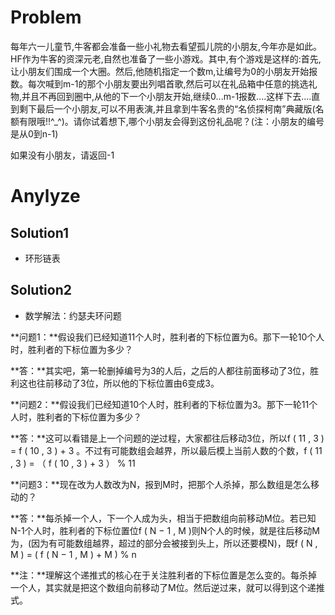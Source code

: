 # Problem
每年六一儿童节,牛客都会准备一些小礼物去看望孤儿院的小朋友,今年亦是如此。HF作为牛客的资深元老,自然也准备了一些小游戏。其中,有个游戏是这样的:首先,让小朋友们围成一个大圈。然后,他随机指定一个数m,让编号为0的小朋友开始报数。每次喊到m-1的那个小朋友要出列唱首歌,然后可以在礼品箱中任意的挑选礼物,并且不再回到圈中,从他的下一个小朋友开始,继续0...m-1报数....这样下去....直到剩下最后一个小朋友,可以不用表演,并且拿到牛客名贵的“名侦探柯南”典藏版(名额有限哦!!^_^)。请你试着想下,哪个小朋友会得到这份礼品呢？(注：小朋友的编号是从0到n-1)

如果没有小朋友，请返回-1
# Anylyze
## Solution1
- 环形链表
## Solution2
- 数学解法：约瑟夫环问题

**问题1：**假设我们已经知道11个人时，胜利者的下标位置为6。那下一轮10个人时，胜利者的下标位置为多少？

**答：**其实吧，第一轮删掉编号为3的人后，之后的人都往前面移动了3位，胜利这也往前移动了3位，所以他的下标位置由6变成3。

**问题2：**假设我们已经知道10个人时，胜利者的下标位置为3。那下一轮11个人时，胜利者的下标位置为多少？

**答：**这可以看错是上一个问题的逆过程，大家都往后移动3位，所以f ( 11 , 3 ) = f ( 10 , 3 ) + 3 。不过有可能数组会越界，所以最后模上当前人数的个数，f ( 11 , 3 ) = （ f ( 10 , 3 ) + 3 ） % 11 

**问题3：**现在改为人数改为N，报到M时，把那个人杀掉，那么数组是怎么移动的？

**答：**每杀掉一个人，下一个人成为头，相当于把数组向前移动M位。若已知N-1个人时，胜利者的下标位置位f ( N − 1 , M )则N个人的时候，就是往后移动M为，(因为有可能数组越界，超过的部分会被接到头上，所以还要模N)，既f ( N , M ) = ( f ( N − 1 , M ) + M ) % n

**注：**理解这个递推式的核心在于关注胜利者的下标位置是怎么变的。每杀掉一个人，其实就是把这个数组向前移动了M位。然后逆过来，就可以得到这个递推式。

